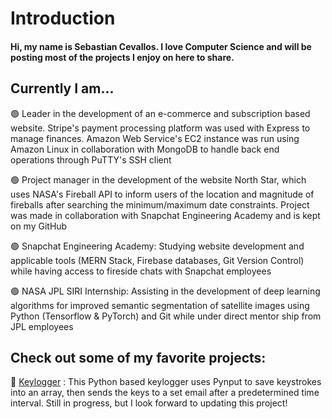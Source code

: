 # Introduction

#### Hi, my name is Sebastian Cevallos. I love Computer Science and will be posting most of the projects I enjoy on here to share.

## Currently I am...

🟢 Leader in the development of an e-commerce and subscription based website. Stripe's payment processing platform was used with Express to manage finances. Amazon Web Service's EC2 instance was run using Amazon Linux in collaboration with MongoDB to handle back end operations through PuTTY's SSH client

🟢 Project manager in the development of the website North Star, which uses NASA's Fireball API to inform users of the location and magnitude of fireballs after searching the minimum/maximum date constraints. Project was made in collaboration with Snapchat Engineering Academy and is kept on my GitHub

🟢 Snapchat Engineering Academy: Studying website development and applicable tools (MERN Stack, Firebase databases, Git Version Control) while having access to fireside chats with Snapchat employees

🟢 NASA JPL SIRI Internship: Assisting in the development of deep learning algorithms for improved semantic segmentation of satellite images using Python (Tensorflow & PyTorch) and Git while under direct mentor ship from JPL employees


## Check out some of my favorite projects:

💚 [Keylogger](https://github.com/Sebastian-git/KeyLogger) : This Python based keylogger uses Pynput to save keystrokes into an array, then sends the keys to a set email after a predetermined time interval. Still in progress, but I look forward to updating this project!
